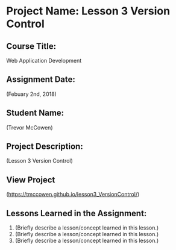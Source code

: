 # Project Name:  Lesson 3 Version Control


## Course Title:
Web Application Development

## Assignment Date:  
(Febuary 2nd, 2018)

## Student Name:  
(Trevor McCowen)

## Project Description:
(Lesson 3 Version Control)

## View Project
(https://tmccowen.github.io/lesson3_VersionControl/)

## Lessons Learned in the Assignment:
1. (Briefly describe a lesson/concept learned in this lesson.)
2. (Briefly describe a lesson/concept learned in this lesson.)
3. (Briefly describe a lesson/concept learned in this lesson.)

